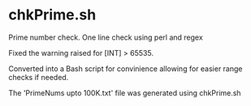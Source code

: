 # chkPrime.sh
Prime number check. One line check using perl and regex

Fixed the warning raised for [INT] > 65535. 

Converted into a Bash script for convinience allowing for easier range checks if needed. 

The 'PrimeNums upto 100K.txt' file was generated using chkPrime.sh



